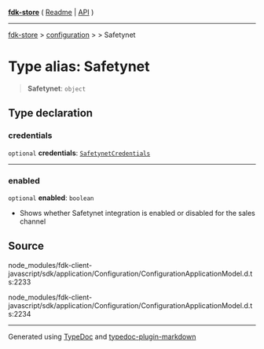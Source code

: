 [**fdk-store**](../../../README.md) ( [Readme](../../../README.md) \| [API](../../../API.md) )

---

[fdk-store](../../../API.md) > [configuration](../../README.md) > [<internal>](../README.md) > Safetynet

# Type alias: Safetynet

> **Safetynet**: `object`

## Type declaration

### credentials

`optional` **credentials**: [`SafetynetCredentials`](type-alias.SafetynetCredentials.md)

---

### enabled

`optional` **enabled**: `boolean`

- Shows whether Safetynet integration is
  enabled or disabled for the sales channel

## Source

node_modules/fdk-client-javascript/sdk/application/Configuration/ConfigurationApplicationModel.d.ts:2233

node_modules/fdk-client-javascript/sdk/application/Configuration/ConfigurationApplicationModel.d.ts:2234

---

Generated using [TypeDoc](https://typedoc.org/) and [typedoc-plugin-markdown](https://www.npmjs.com/package/typedoc-plugin-markdown)
